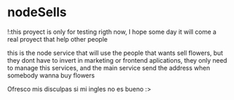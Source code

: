 # nodeSells

!:this proyect is only for testing rigth now, I hope some day it will come a real proyect that help other people

this is the node service that will use the people that wants sell flowers, but they dont have to invert in marketing or frontend aplications, they only need to 
manage this services, and the main service send the address when somebody wanna buy flowers

Ofresco mis disculpas si mi ingles no es bueno :>
